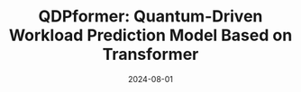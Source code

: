 ---
title: "QDPformer: Quantum-Driven Workload Prediction Model Based on Transformer"
collection: publications
category: conferences
permalink: /publication/2024-qdpformer
date: 2024-08-01
venue: 'IFIP International Conference on Network and Parallel Computing'
paperurl: ''
citation: 'Ci Chu, <b>Shaoyuan Huang</b>, Cheng Zhang, Xiaofei Wang, Cheng Gao, Di Nayato. (2024). &quot;QDPformer: Quantum-Driven Workload Prediction Model Based on Transformer.&quot; <i>IFIP International Conference on Network and Parallel Computing</i>, 435-447.'
--- 